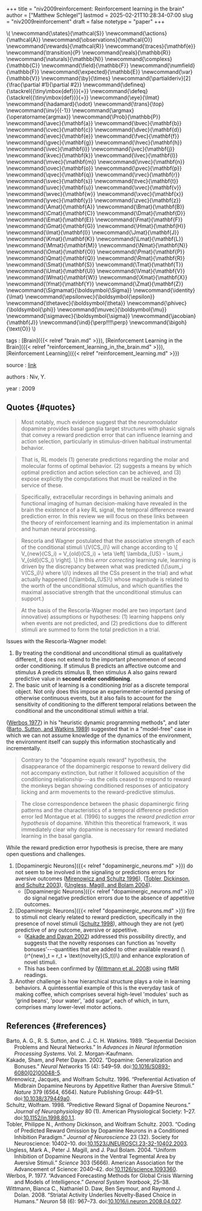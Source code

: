 +++
title = "niv2009reinforcement: Reinforcement learning in the brain"
author = ["Matthew Schlegel"]
lastmod = 2025-02-21T10:28:34-07:00
slug = "niv2009reinforcement"
draft = false
notetype = "paper"
+++

\\( \newcommand{\states}{\mathcal{S}}
\newcommand{\actions}{\mathcal{A}}
\newcommand{\observations}{\mathcal{O}}
\newcommand{\rewards}{\mathcal{R}}
\newcommand{\traces}{\mathbf{e}}
\newcommand{\transition}{P}
\newcommand{\reals}{\mathbb{R}}
\newcommand{\naturals}{\mathbb{N}}
\newcommand{\complexs}{\mathbb{C}}
\newcommand{\field}{\mathbb{F}}
\newcommand{\numfield}{\mathbb{F}}
\newcommand{\expected}{\mathbb{E}}
\newcommand{\var}{\mathbb{V}}
\newcommand{\by}{\times}
\newcommand{\partialderiv}[2]{\frac{\partial #1}{\partial #2}}
\newcommand{\defineq}{\stackrel{{\tiny\mbox{def}}}{=}}
\newcommand{\defeq}{\stackrel{{\tiny\mbox{def}}}{=}}
\newcommand{\eye}{\Imat}
\newcommand{\hadamard}{\odot}
\newcommand{\trans}{\top}
\newcommand{\inv}{{-1}}
\newcommand{\argmax}{\operatorname{argmax}}
\newcommand{\Prob}{\mathbb{P}}
\newcommand{\avec}{\mathbf{a}}
\newcommand{\bvec}{\mathbf{b}}
\newcommand{\cvec}{\mathbf{c}}
\newcommand{\dvec}{\mathbf{d}}
\newcommand{\evec}{\mathbf{e}}
\newcommand{\fvec}{\mathbf{f}}
\newcommand{\gvec}{\mathbf{g}}
\newcommand{\hvec}{\mathbf{h}}
\newcommand{\ivec}{\mathbf{i}}
\newcommand{\jvec}{\mathbf{j}}
\newcommand{\kvec}{\mathbf{k}}
\newcommand{\lvec}{\mathbf{l}}
\newcommand{\mvec}{\mathbf{m}}
\newcommand{\nvec}{\mathbf{n}}
\newcommand{\ovec}{\mathbf{o}}
\newcommand{\pvec}{\mathbf{p}}
\newcommand{\qvec}{\mathbf{q}}
\newcommand{\rvec}{\mathbf{r}}
\newcommand{\svec}{\mathbf{s}}
\newcommand{\tvec}{\mathbf{t}}
\newcommand{\uvec}{\mathbf{u}}
\newcommand{\vvec}{\mathbf{v}}
\newcommand{\wvec}{\mathbf{w}}
\newcommand{\xvec}{\mathbf{x}}
\newcommand{\yvec}{\mathbf{y}}
\newcommand{\zvec}{\mathbf{z}}
\newcommand{\Amat}{\mathbf{A}}
\newcommand{\Bmat}{\mathbf{B}}
\newcommand{\Cmat}{\mathbf{C}}
\newcommand{\Dmat}{\mathbf{D}}
\newcommand{\Emat}{\mathbf{E}}
\newcommand{\Fmat}{\mathbf{F}}
\newcommand{\Gmat}{\mathbf{G}}
\newcommand{\Hmat}{\mathbf{H}}
\newcommand{\Imat}{\mathbf{I}}
\newcommand{\Jmat}{\mathbf{J}}
\newcommand{\Kmat}{\mathbf{K}}
\newcommand{\Lmat}{\mathbf{L}}
\newcommand{\Mmat}{\mathbf{M}}
\newcommand{\Nmat}{\mathbf{N}}
\newcommand{\Omat}{\mathbf{O}}
\newcommand{\Pmat}{\mathbf{P}}
\newcommand{\Qmat}{\mathbf{Q}}
\newcommand{\Rmat}{\mathbf{R}}
\newcommand{\Smat}{\mathbf{S}}
\newcommand{\Tmat}{\mathbf{T}}
\newcommand{\Umat}{\mathbf{U}}
\newcommand{\Vmat}{\mathbf{V}}
\newcommand{\Wmat}{\mathbf{W}}
\newcommand{\Xmat}{\mathbf{X}}
\newcommand{\Ymat}{\mathbf{Y}}
\newcommand{\Zmat}{\mathbf{Z}}
\newcommand{\Sigmamat}{\boldsymbol{\Sigma}}
\newcommand{\identity}{\Imat}
\newcommand{\epsilonvec}{\boldsymbol{\epsilon}}
\newcommand{\thetavec}{\boldsymbol{\theta}}
\newcommand{\phivec}{\boldsymbol{\phi}}
\newcommand{\muvec}{\boldsymbol{\mu}}
\newcommand{\sigmavec}{\boldsymbol{\sigma}}
\newcommand{\jacobian}{\mathbf{J}}
\newcommand{\ind}{\perp\!\!\!\!\perp}
\newcommand{\bigoh}{\text{O}}
\\)

tags
: [Brain]({{< relref "brain.md" >}}), [Reinforcement Learning in the Brain]({{< relref "reinforcement_learning_in_the_brain.md" >}}), [Reinforcement Learning]({{< relref "reinforcement_learning.md" >}})

source
: [link](https://www.sciencedirect.com/science/article/pii/S0022249608001181?casa_token=lgOWwyFDA5YAAAAA:2a5tx84lb8-GRkVh_puGph5Wx6yccKjuq7_wf9HOw_2RguIRXOe2RG13vtsrCNRs4EP-8JrvCGxL)

authors
: Niv, Y.

year
: 2009


## Quotes {#quotes}

> Most notably, much evidence suggest that the neuromodulator dopamine provides basal ganglia target structures with phasic signals that convey a reward prediction error that can influence learning and action selection, particularly in stimulus-driven habitual instrumental behavior.

<!--quoteend-->

> That is, RL models (1) generate predictions regarding the molar and molecular forms of optimal behavior. (2) suggests a means by which optimal prediction and action selection can be achieved, and (3) expose explicitly the computations that must be realized in the service of these.

<!--quoteend-->

> Specifically, extracellular recordings in behaving animals and functional imaging of human decision-making have revealed in the brain the existence of a key RL signal, the temporal difference reward prediction error. In this review we will focus on these links between the theory of reinforcement learning and its implementation in animal and human neural processing.

<!--quoteend-->

> Rescorla and Wagner postulated that the associative strength of each of the conditional stimuli \\(V(CS\_i)\\) will change according to
> \\[
> V\_{new}(CS\_i) = V\_{old}(CS\_i) + \eta \left[ \lambda\_{US} - \sum\_i V\_{old}(CS\_i) \right].
> \\]
> In this _error correcting_ learning rule, learning is driven by the discrepancy between what was predicted (\\(\sum\_i V(CS\_i)\\) where \\(i\\) indexes all the CSs present in the trial) and what actually happened (\\(\lambda\_{US}\\) whose magnitude is related to the worth of the unconditional stimulus, and which quantifies the maximal associative strength that the unconditional stimulus can support.)

<!--quoteend-->

> At the basis of the Rescorla-Wagner model are two important (and innovative) assumptions or hypotheses: (1) learning happens only when events are not predicted, and (2) predictions due to different stimuli are summed to form the total prediction in a trial.

Issues with the Rescorla-Wagner model:

1.  By treating the conditional and unconditional stimuli as qualitatively different, it does not extend to the important phenomenon of second order conditioning. If stimulus B predicts an affective outcome and stimulus A predicts stimulus B, then stimulus A also gains reward predictive value in **second order conditioning**.
2.  The basic unit of learning is a conditioning _trial_ as a discrete temporal object. Not only does this impose an experimenter-oriented parsing of otherwise continuous events, but it also fails to account for the sensitivity of conditioning to the different temporal relations between the conditional and the unconditional stimuli _within_ a trial.

(<a href="#citeproc_bib_item_7">Werbos 1977</a>) in his "heuristic dynamic programming methods", and later (<a href="#citeproc_bib_item_1">Barto, Sutton, and Watkins 1989</a>) suggested that in a "model-free" case in which we can not assume knowledge of the dynamics of the environment, the environment itself can supply this information stochastically and incrementally.

> Contrary to the "dopamine equals reward" hypothesis, the disappearance of the dopaminergic response to reward delivery did not accompany extinction, but rather it followed acquisition of the conditioning relationship---as the cells ceased to respond to reward the monkeys began showing conditioned responses of anticipatory licking and arm movements to the reward-predictive stimulus.

<!--quoteend-->

> The close correspondence between the phasic dopaminergic firing patterns and the characteristics of a temporal difference prediction error led Montague et al. (1996) to sugges the _reward prediction error hypothesis_ of dopamine. Whithin this theoretical framework, it was immediately clear why dopamine is necessary for reward mediated learning in the basal ganglia.

While the reward prediction error hypothesis is precise, there are many open questions and challenges.

1.  [Dopaminergic Neurons]({{< relref "dopaminergic_neurons.md" >}}) do not seem to be involved in the signaling or predictions errors for aversive outcomes (<a href="#citeproc_bib_item_3">Mirenowicz and Schultz 1996</a>), (<a href="#citeproc_bib_item_5">Tobler, Dickinson, and Schultz 2003</a>), (<a href="#citeproc_bib_item_6">Ungless, Magill, and Bolam 2004</a>).
    -   [Dopaminergic Neurons]({{< relref "dopaminergic_neurons.md" >}}) do signal negative prediction errors due to the absence of appetitive outcomes.
2.  [Dopaminergic Neurons]({{< relref "dopaminergic_neurons.md" >}}) fire to stimuli not clearly related to reward prediction, specifically in the presence of novel stimuli (<a href="#citeproc_bib_item_4">Schultz 1998</a>), although they are not (yet) predictive of any outcome, aversive or appetitive.
    -   (<a href="#citeproc_bib_item_2">Kakade and Dayan 2002</a>) addressed this possibility directly, and suggests that the novelty responses can function as 'novelty bonuses'---quantities that are added to other available reward (\\(r^{new}\_t = r\_t + \text{novelty}(S\_t))\\) and enhance exploration of novel stimuli.
    -   This has been confirmed by (<a href="#citeproc_bib_item_8">Wittmann et al. 2008</a>) using fMRI readings.
3.  Another challenge is how hierarchical structure plays a role in learning behaviors. A quintessential example of this is the everyday task of making coffee, which comprises several high-level 'modules' such as 'grind beans', 'pour water', 'add sugar', each of which, in turn, comprises many lower-level motor actions.


## References {#references}



<style>.csl-entry{text-indent: -1.5em; margin-left: 1.5em;}</style><div class="csl-bib-body">
  <div class="csl-entry"><a id="citeproc_bib_item_1"></a>Barto, A. G., R. S. Sutton, and C. J. C. H. Watkins. 1989. “Sequential Decision Problems and Neural Networks.” In <i>Advances in Neural Information Processing Systems</i>. Vol. 2. Morgan-Kaufmann.</div>
  <div class="csl-entry"><a id="citeproc_bib_item_2"></a>Kakade, Sham, and Peter Dayan. 2002. “Dopamine: Generalization and Bonuses.” <i>Neural Networks</i> 15 (4): 549–59. doi:<a href="https://doi.org/10.1016/S0893-6080(02)00048-5">10.1016/S0893-6080(02)00048-5</a>.</div>
  <div class="csl-entry"><a id="citeproc_bib_item_3"></a>Mirenowicz, Jacques, and Wolfram Schultz. 1996. “Preferential Activation of Midbrain Dopamine Neurons by Appetitive Rather than Aversive Stimuli.” <i>Nature</i> 379 (6564, 6564). Nature Publishing Group: 449–51. doi:<a href="https://doi.org/10.1038/379449a0">10.1038/379449a0</a>.</div>
  <div class="csl-entry"><a id="citeproc_bib_item_4"></a>Schultz, Wolfram. 1998. “Predictive Reward Signal of Dopamine Neurons.” <i>Journal of Neurophysiology</i> 80 (1). American Physiological Society: 1–27. doi:<a href="https://doi.org/10.1152/jn.1998.80.1.1">10.1152/jn.1998.80.1.1</a>.</div>
  <div class="csl-entry"><a id="citeproc_bib_item_5"></a>Tobler, Philippe N., Anthony Dickinson, and Wolfram Schultz. 2003. “Coding of Predicted Reward Omission by Dopamine Neurons in a Conditioned Inhibition Paradigm.” <i>Journal of Neuroscience</i> 23 (32). Society for Neuroscience: 10402–10. doi:<a href="https://doi.org/10.1523/JNEUROSCI.23-32-10402.2003">10.1523/JNEUROSCI.23-32-10402.2003</a>.</div>
  <div class="csl-entry"><a id="citeproc_bib_item_6"></a>Ungless, Mark A., Peter J. Magill, and J. Paul Bolam. 2004. “Uniform Inhibition of Dopamine Neurons in the Ventral Tegmental Area by Aversive Stimuli.” <i>Science</i> 303 (5666). American Association for the Advancement of Science: 2040–42. doi:<a href="https://doi.org/10.1126/science.1093360">10.1126/science.1093360</a>.</div>
  <div class="csl-entry"><a id="citeproc_bib_item_7"></a>Werbos, P. 1977. “Advanced Forecasting Methods for Global Crisis Warning and Models of Intelligence.” <i>General System Yearbook</i>, 25–38.</div>
  <div class="csl-entry"><a id="citeproc_bib_item_8"></a>Wittmann, Bianca C., Nathaniel D. Daw, Ben Seymour, and Raymond J. Dolan. 2008. “Striatal Activity Underlies Novelty-Based Choice in Humans.” <i>Neuron</i> 58 (6): 967–73. doi:<a href="https://doi.org/10.1016/j.neuron.2008.04.027">10.1016/j.neuron.2008.04.027</a>.</div>
</div>
